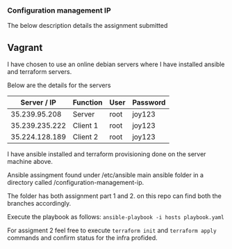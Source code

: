 ### Configuration management IP
The below description details the assignment submitted

## Vagrant
I have chosen to use an online debian servers where I have installed ansible and terraform servers. 

Below are the details for the servers

|Server   / IP       | Function  | User  | Password  |
|----------------|---------------|-------|-----------|
|35.239.95.208   | Server        |  root | joy123    |
|35.239.235.222  | Client 1      |  root | joy123    |
|35.224.128.189  | Client 2      |  root | joy123    |

I have ansible installed and terraform provisioning done on the server machine above. 

Ansible assingment found under /etc/ansible main ansible folder in a directory called /configuration-management-ip. 

The folder has both assignment part 1 and 2. on this repo can find both the branches accordingly. 

Execute the playbook as follows: 
    ```ansible-playbook -i hosts playbook.yaml```

For assigment 2 feel free to execute ```terraform init``` and ```terraform apply``` commands and confirm status for the infra profided.
